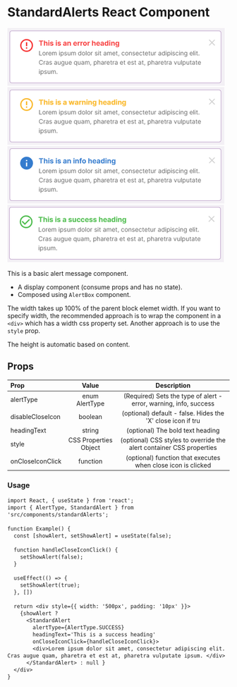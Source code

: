 # StandardAlerts React Component

![Error Alert](./img/alert-error.png)
![Warning Alert](./img/alert-warning.png)
![Info Alert](./img/alert-info.png)
![Success Alert](./img/alert-success.png)

This is a basic alert message component. 
* A display component (consume props and has no state). 
* Composed using `AlertBox` component.

The width takes up 100% of the parent block elemet width. If you want to specify width, the recommended approach is to wrap the component in a `<div>` which has a width css property set. Another approach is to use the `style` prop.

The height is automatic based on content.


## Props

| Prop              | Value           | Description |
| :---              | :----:          | :----:      |
| alertType         | enum AlertType  | (Required) Sets the type of alert - error, warning, info, success
| disableCloseIcon  | boolean         | (optional) default - false. Hides the 'X' close icon if tru 
| headingText       | string          | (optional) The bold text heading  
| style             | CSS Properties Object | (optional) CSS styles to override the alert container CSS properties  
| onCloseIconClick  | function | (optional) function that executes when close icon is clicked

### Usage

```
import React, { useState } from 'react';
import { AlertType, StandardAlert } from 'src/components/standardAlerts';

function Example() {
  const [showAlert, setShowAlert] = useState(false);

  function handleCloseIconClick() {
    setShowAlert(false);
  }

  useEffect(() => {
    setShowAlert(true);
  }, [])

  return <div style={{ width: '500px', padding: '10px' }}>
    {showAlert ? 
      <StandardAlert
        alertType={AlertType.SUCCESS}
        headingText='This is a success heading'
        onCloseIconClick={handleCloseIconClick}>
        <div>Lorem ipsum dolor sit amet, consectetur adipiscing elit. Cras augue quam, pharetra et est at, pharetra vulputate ipsum. </div>
      </StandardAlert> : null }
  </div>
}

```